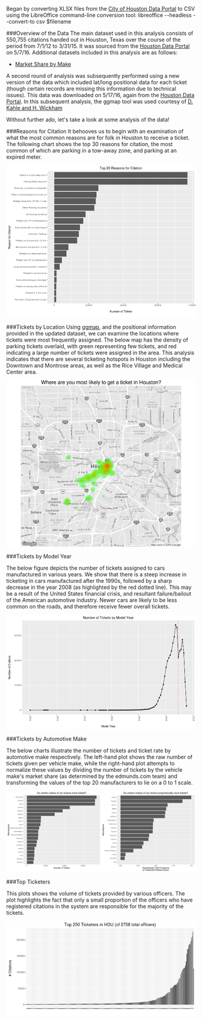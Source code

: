 Began by converting XLSX files from the [City of Houston Data Portal](http://data.houstontx.gov/dataset/city-of-houston-parking-citations) to CSV using the LibreOffice command-line conversion tool:
libreoffice --headless --convert-to csv $filename

###Overview of the Data
The main dataset used in this analysis consists of 550,755 citations handed out in Houston, Texas over the course of the period from 7/1/12 to 3/31/15. It was sourced from the [Houston Data Portal](http://data.houstontx.gov/dataset/city-of-houston-parking-citations) on 5/7/16. Additional datasets included in this analysis are as follows:
 - [Market Share by Make](http://www.edmunds.com/industry-center/data/market-share-by-make.html)

A second round of analysis was subsequently performed using a new version of the data which included lat/long positional data for each ticket (though certain records are missing this information due to technical issues). This data was downloaded on 5/17/16, again from the [Houston Data Portal](http://data.houstontx.gov/dataset/city-of-houston-parking-citations). In this subsequent analysis, the ggmap tool was used courtesy of [D. Kahle and H. Wickham](http://journal.r-project.org/archive/2013-1/kahle-wickham.pdf)

Without further ado, let's take a look at some analysis of the data!

###Reasons for Citation
It behooves us to begin with an examination of what the most common reasons are for folk in Houston to receive a ticket. The following chart shows the top 30 reasons for citation, the most common of which are parking in a tow-away zone, and parking at an expired meter.

![Top reasons for citation](https://raw.githubusercontent.com/jpoles1/HOUTix/master/top_citations.png)

###Tickets by Location
Using [ggmap](http://journal.r-project.org/archive/2013-1/kahle-wickham.pdf), and the positional information provided in the updated dataset, we can examine the locations where tickets were most frequently assigned. The below map has the density of parking tickets overlaid, with green representing few tickets, and red indicating a large number of tickets were assigned in the area. This analysis indicates that there are several ticketing hotspots in Houston including the Downtown and Montrose areas, as well as the Rice Village and Medical Center area. 

![Ticket map](https://raw.githubusercontent.com/jpoles1/HOUTix/master/GeoAnalysis/ticket_density.png)

###Tickets by Model Year

The below figure depicts the number of tickets assigned to cars manufactured in various years. We show that there is a steep increase in ticketing in cars manufactured after the 1990s, followed by a sharp decrease in the year 2008 (as highlighted by the red dotted line). This may be a result of the United States financial crisis, and resultant failure/bailout of the American automotive industry. Newer cars are likely to be less common on the roads, and therefore receive fewer overall tickets.

![Tickets by Model Year](https://raw.githubusercontent.com/jpoles1/HOUTix/master/tickets_by_modelyear.png)

###Tickets by Automotive Make

The below charts illustrate the number of tickets and ticket rate by automotive make respectively. The left-hand plot shows the raw number of tickets given per vehicle make, while the right-hand plot attempts to normalize these values by dividing the number of tickets by the vehicle make's market share (as determined by the edmunds.com team) and transforming the values of the top 20 manufacturers to lie on a 0 to 1 scale.

![Tickets by Automotive Make](https://raw.githubusercontent.com/jpoles1/HOUTix/master/make_comparison_post_2012.png)

###Top Ticketers

This plots shows the volume of tickets provided by various officers. The plot highlights the fact that only a small proportion of the officers who have registered citations in the system are responsible for the majority of the tickets.

![Top Ticketers](https://raw.githubusercontent.com/jpoles1/HOUTix/master/top_250_ticketers.png)
